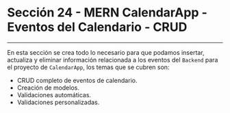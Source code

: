 # Sección 24 - MERN CalendarApp - Eventos del Calendario - CRUD
___

En esta sección se crea todo lo necesario para que podamos insertar, actualiza y eliminar información relacionada a los eventos del `Backend` para el proyecto de `CalendarApp`, los temas que se cubren son:

- CRUD completo de eventos de calendario.
- Creación de modelos.
- Validaciones automáticas.
- Validaciones personalizadas.